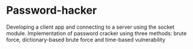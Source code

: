 # Password-hacker

Developing a client app and connecting to a server using the socket module. 
Implementation of password cracker using three methods: brute force, dictionary-based brute force and time-based vulnerability
